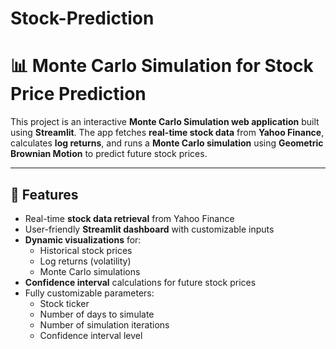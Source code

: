 # Stock-Prediction

# 📊 Monte Carlo Simulation for Stock Price Prediction

This project is an interactive **Monte Carlo Simulation web application** built using **Streamlit**. The app fetches **real-time stock data** from **Yahoo Finance**, calculates **log returns**, and runs a **Monte Carlo simulation** using **Geometric Brownian Motion** to predict future stock prices.

---

## 🚀 Features
- Real-time **stock data retrieval** from Yahoo Finance
- User-friendly **Streamlit dashboard** with customizable inputs
- **Dynamic visualizations** for:
  - Historical stock prices
  - Log returns (volatility)
  - Monte Carlo simulations
- **Confidence interval** calculations for future stock prices
- Fully customizable parameters:
  - Stock ticker
  - Number of days to simulate
  - Number of simulation iterations
  - Confidence interval level


